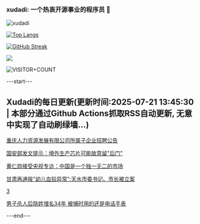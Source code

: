 ### xudadi: 一个热衷开源事业的程序员 👋

![xudadi](https://github-readme-stats-git-masterorgs-github-readme-stats-team.vercel.app/api?username=xudadi)

[![Top Langs](https://github-readme-stats.vercel.app/api/top-langs/?username=xudadi)](https://github.com/anuraghazra/github-readme-stats)

[![GitHub Streak](https://streak-stats.demolab.com?user=xudadi&locale=zh_Hans)](https://git.io/streak-stats)

![](https://raw.githubusercontent.com/xudadi/xudadi/main/assets/github-contribution-grid-snake.svg)

![VISITOR+COUNT](https://komarev.com/ghpvc/?username=xudadi&label=VISITOR+COUNT)


---start---

## Xudadi的每日更新(更新时间:2025-07-21 13:45:30 | 本部分通过Github Actions抓取RSS自动更新, 无意中实现了自动刷绿墙...)

[重庆人力资源发展有限公司所属子企业招聘公告](https://www.gongkaoleida.com/article/2519719)

[国安部发文提示：境外生产芯片可能故意留"后门"](https://m.163.com/news/article/K4VLM3LR0534A4SC.html)

[黄仁勋接受央视专访：中国是一个独一无二的市场](https://m.163.com/news/article/K4VO44F10512B07B.html)

[甘肃再通报"幼儿血铅异常":天水市委书记、市长被立案](https://m.163.com/news/article/K4UDJ5B3000189PS.html)

[3](https://m.163.com/touch/news/sub/domestic)

[男子杀人后隐姓埋名34年 被捕时用的还是电话手表](https://m.163.com/news/article/K4TC0O4U051492LM.html)

---end---
